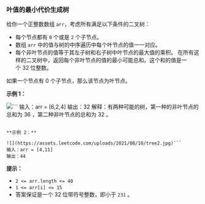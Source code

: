 ### 叶值的最小代价生成树 ###
给你一个正整数数组 `arr`，考虑所有满足以下条件的二叉树：

* 每个节点都有 `0` 个或是 `2` 个子节点。
* 数组 `arr` 中的值与树的中序遍历中每个叶节点的值一一对应。
* 每个非叶节点的值等于其左子树和右子树中叶节点的最大值的乘积。
在所有这样的二叉树中，返回每个非叶节点的值的最小可能总和。这个和的值是一个 32 位整数。

如果一个节点有 0 个子节点，那么该节点为叶节点。



**示例 1：**

![](https://assets.leetcode.com/uploads/2021/08/10/tree1.jpg)```
输入：arr = [6,2,4]
输出：32
解释：有两种可能的树，第一种的非叶节点的总和为 36 ，第二种非叶节点的总和为 32 。 
```

**示例 2：**

![](https://assets.leetcode.com/uploads/2021/08/10/tree2.jpg)```
输入：arr = [4,11]
输出：44
```



**提示：**

* `2 <= arr.length <= 40`
* `1 <= arr[i] <= 15`
* 答案保证是一个 32 位带符号整数，即小于 `231` 。

